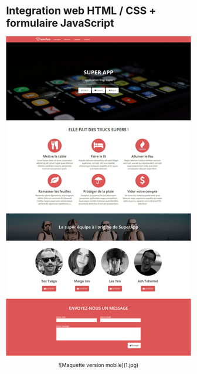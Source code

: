 # Integration web HTML / CSS + formulaire JavaScript

![Maquette version bureau](5.jpg)

<p align="center"> 
![Maquette version mobile](1.jpg)
</p>

